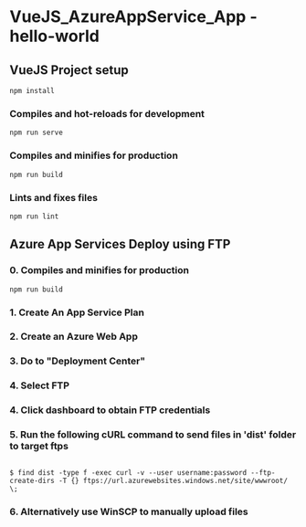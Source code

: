# VueJS_AzureAppService_App - hello-world

## VueJS Project setup
```
npm install
```

### Compiles and hot-reloads for development
```
npm run serve
```

### Compiles and minifies for production
```
npm run build
```

### Lints and fixes files
```
npm run lint
```

##
## Azure App Services Deploy using FTP

### 0. Compiles and minifies for production
```
npm run build
```
### 1. Create An App Service Plan

### 2. Create an Azure Web App

### 3. Do to "Deployment Center"

### 4. Select FTP

### 4. Click dashboard to obtain FTP credentials

### 5. Run the following cURL command to send files in 'dist' folder to target ftps
```

$ find dist -type f -exec curl -v --user username:password --ftp-create-dirs -T {} ftps://url.azurewebsites.windows.net/site/wwwroot/ \;
```
### 6. Alternatively use WinSCP to manually upload files
